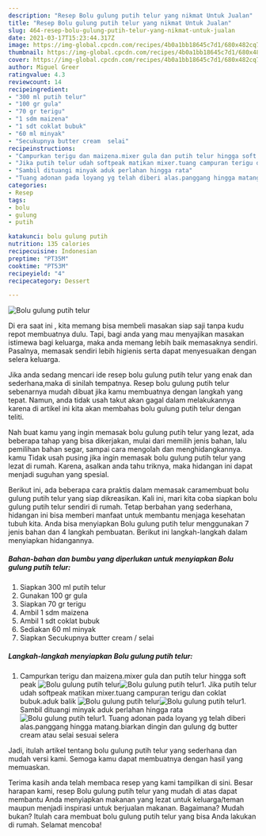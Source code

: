 ```yaml
---
description: "Resep Bolu gulung putih telur yang nikmat Untuk Jualan"
title: "Resep Bolu gulung putih telur yang nikmat Untuk Jualan"
slug: 464-resep-bolu-gulung-putih-telur-yang-nikmat-untuk-jualan
date: 2021-03-17T15:23:44.317Z
image: https://img-global.cpcdn.com/recipes/4b0a1bb18645c7d1/680x482cq70/bolu-gulung-putih-telur-foto-resep-utama.jpg
thumbnail: https://img-global.cpcdn.com/recipes/4b0a1bb18645c7d1/680x482cq70/bolu-gulung-putih-telur-foto-resep-utama.jpg
cover: https://img-global.cpcdn.com/recipes/4b0a1bb18645c7d1/680x482cq70/bolu-gulung-putih-telur-foto-resep-utama.jpg
author: Miguel Greer
ratingvalue: 4.3
reviewcount: 14
recipeingredient:
- "300 ml putih telur"
- "100 gr gula"
- "70 gr terigu"
- "1 sdm maizena"
- "1 sdt coklat bubuk"
- "60 ml minyak"
- "Secukupnya butter cream  selai"
recipeinstructions:
- "Campurkan terigu dan maizena.mixer gula dan putih telur hingga soft peak"
- "Jika putih telur udah softpeak matikan mixer.tuang campuran terigu dan coklat bubuk.aduk balik"
- "Sambil dituangi minyak aduk perlahan hingga rata"
- "Tuang adonan pada loyang yg telah diberi alas.panggang hingga matang.biarkan dingin dan gulung dg butter cream atau selai sesuai selera"
categories:
- Resep
tags:
- bolu
- gulung
- putih

katakunci: bolu gulung putih 
nutrition: 135 calories
recipecuisine: Indonesian
preptime: "PT35M"
cooktime: "PT53M"
recipeyield: "4"
recipecategory: Dessert

---
```



![Bolu gulung putih telur](https://img-global.cpcdn.com/recipes/4b0a1bb18645c7d1/680x482cq70/bolu-gulung-putih-telur-foto-resep-utama.jpg)

Di era  saat ini , kita memang bisa membeli masakan siap saji tanpa kudu repot membuatnya dulu. Tapi, bagi anda yang mau menyajikan masakan istimewa bagi keluarga, maka anda memang lebih baik memasaknya sendiri. Pasalnya, memasak sendiri lebih higienis serta dapat menyesuaikan dengan selera keluarga.

Jika anda sedang mencari ide resep bolu gulung putih telur yang enak dan sederhana,maka di sinilah tempatnya. Resep bolu gulung putih telur  sebenarnya mudah dibuat jika kamu membuatnya dengan langkah yang tepat. Namun, anda tidak usah takut akan gagal dalam melakukannya 
karena di artikel ini kita akan membahas bolu gulung putih telur dengan teliti.  



Nah buat kamu yang ingin memasak bolu gulung putih telur yang lezat, ada beberapa tahap yang bisa dikerjakan, mulai dari memilih jenis bahan, lalu pemilihan bahan segar, sampai cara mengolah dan menghidangkannya. kamu Tidak usah pusing jika ingin memasak bolu gulung putih telur yang lezat di rumah. Karena, asalkan anda  tahu triknya, maka hidangan ini dapat menjadi suguhan yang spesial.

Berikut ini, ada beberapa cara praktis  dalam memasak caramembuat bolu gulung putih telur yang siap dikreasikan. Kali ini, mari kita coba siapkan bolu gulung putih telur sendiri di rumah. Tetap berbahan yang sederhana, hidangan ini bisa memberi manfaat untuk membantu menjaga kesehatan tubuh kita. Anda bisa menyiapkan Bolu gulung putih telur menggunakan 7 jenis bahan dan 4 langkah pembuatan. Berikut ini langkah-langkah dalam menyiapkan hidangannya.

<!--inarticleads1-->

##### Bahan-bahan dan bumbu yang diperlukan untuk menyiapkan Bolu gulung putih telur:

1. Siapkan 300 ml putih telur
1. Gunakan 100 gr gula
1. Siapkan 70 gr terigu
1. Ambil 1 sdm maizena
1. Ambil 1 sdt coklat bubuk
1. Sediakan 60 ml minyak
1. Siapkan Secukupnya butter cream / selai




<!--inarticleads2-->

##### Langkah-langkah menyiapkan Bolu gulung putih telur:

1. Campurkan terigu dan maizena.mixer gula dan putih telur hingga soft peak
<img src="https://img-global.cpcdn.com/steps/6f1352790b8715c2/160x128cq70/bolu-gulung-putih-telur-langkah-memasak-1-foto.jpg" alt="Bolu gulung putih telur"><img src="https://img-global.cpcdn.com/steps/85cc7dde8b57e8e7/160x128cq70/bolu-gulung-putih-telur-langkah-memasak-1-foto.jpg" alt="Bolu gulung putih telur">1. Jika putih telur udah softpeak matikan mixer.tuang campuran terigu dan coklat bubuk.aduk balik
<img src="https://img-global.cpcdn.com/steps/cd929b8424166fcc/160x128cq70/bolu-gulung-putih-telur-langkah-memasak-2-foto.jpg" alt="Bolu gulung putih telur"><img src="https://img-global.cpcdn.com/steps/ca4676a87a06d04a/160x128cq70/bolu-gulung-putih-telur-langkah-memasak-2-foto.jpg" alt="Bolu gulung putih telur">1. Sambil dituangi minyak aduk perlahan hingga rata
<img src="https://img-global.cpcdn.com/steps/e18374f242b0097a/160x128cq70/bolu-gulung-putih-telur-langkah-memasak-3-foto.jpg" alt="Bolu gulung putih telur">1. Tuang adonan pada loyang yg telah diberi alas.panggang hingga matang.biarkan dingin dan gulung dg butter cream atau selai sesuai selera




Jadi, itulah artikel tentang  bolu gulung putih telur  yang sederhana dan mudah versi kami. Semoga kamu dapat membuatnya dengan hasil yang memuaskan. 

Terima kasih anda telah membaca resep yang kami tampilkan di sini. Besar harapan kami, resep  Bolu gulung putih telur yang mudah di atas dapat membantu Anda menyiapkan makanan yang lezat untuk keluarga/teman maupun menjadi inspirasi untuk berjualan makanan. Bagaimana? Mudah bukan? Itulah cara membuat bolu gulung putih telur yang bisa Anda lakukan di rumah. Selamat mencoba!

